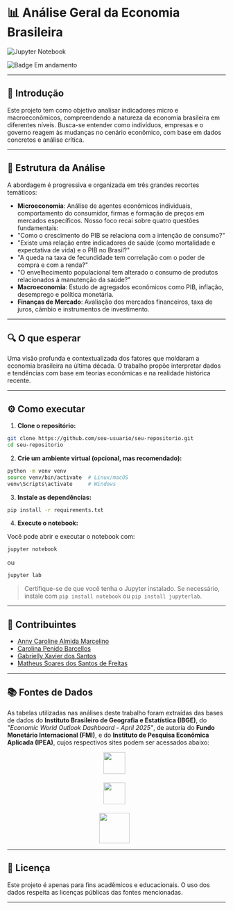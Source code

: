 # 📊 Análise Geral da Economia Brasileira
![Jupyter Notebook](https://img.shields.io/badge/Notebook-Jupyter-orange)

![Badge Em andamento](https://img.shields.io/badge/Status-Em%20andamento-yellow)


---

## 📌 Introdução

Este projeto tem como objetivo analisar indicadores micro e macroeconômicos, compreendendo a natureza da economia brasileira em diferentes níveis. Busca-se entender como indivíduos, empresas e o governo reagem às mudanças no cenário econômico, com base em dados concretos e análise crítica.

---

## 🧩 Estrutura da Análise

A abordagem é progressiva e organizada em três grandes recortes temáticos:

- **Microeconomia**: Análise de agentes econômicos individuais, comportamento do consumidor, firmas e formação de preços em mercados específicos. Nosso foco recai sobre quatro questões fundamentais:
- "Como o crescimento do PIB se relaciona com a intenção de consumo?"
- "Existe uma relação entre indicadores de saúde (como mortalidade e expectativa de vida) e o PIB no Brasil?"
- "A queda na taxa de fecundidade tem correlação com o poder de compra e com a renda?"
- "O envelhecimento populacional tem alterado o consumo de produtos relacionados à manutenção da saúde?"
- **Macroeconomia**: Estudo de agregados econômicos como PIB, inflação, desemprego e política monetária.
- **Finanças de Mercado**: Avaliação dos mercados financeiros, taxa de juros, câmbio e instrumentos de investimento.

---

## 🔍 O que esperar

Uma visão profunda e contextualizada dos fatores que moldaram a economia brasileira na última década. O trabalho propõe interpretar dados e tendências com base em teorias econômicas e na realidade histórica recente.

---

## ⚙️ Como executar

1. **Clone o repositório:**

```bash
git clone https://github.com/seu-usuario/seu-repositorio.git
cd seu-repositorio
```

2. **Crie um ambiente virtual (opcional, mas recomendado):**

```bash
python -m venv venv
source venv/bin/activate  # Linux/macOS
venv\Scripts\activate     # Windows
```

3. **Instale as dependências:**

```bash
pip install -r requirements.txt
```

4. **Execute o notebook:**

Você pode abrir e executar o notebook com:

```bash
jupyter notebook
```

ou

```bash
jupyter lab
```

> Certifique-se de que você tenha o Jupyter instalado. Se necessário, instale com `pip install notebook` ou `pip install jupyterlab`.

---

## 👥 Contribuintes

- [Anny Caroline Almida Marcelino](https://github.com/AnnyACAM)  
- [Carolina Penido Barcellos](https://github.com/carolinabarcellos)
- [Gabrielly Xavier dos Santos](https://github.com/gabyxsantos)  
- [Matheus Soares dos Santos de Freitas](https://github.com/Doctor-Math)  

---

## 📚 Fontes de Dados

As tabelas utilizadas nas análises deste trabalho foram extraídas das bases de dados do **Instituto Brasileiro de Geografia e Estatística (IBGE)**, do *"Economic World Outlook Dashboard - April 2025"*, de autoria do **Fundo Monetário Internacional (FMI)**, e do **Instituto de Pesquisa Econômica Aplicada (IPEA)**, cujos respectivos sites podem ser acessados abaixo:

<div style="display: flex; flex-direction: column; align-items: center; gap: 20px;">

  <div style="display: flex; align-items: center;">
    <a href="https://www.ibge.gov.br" style="text-decoration: none; color: black; margin-right: 10px;">
      <img src="https://upload.wikimedia.org/wikipedia/commons/thumb/3/3e/IBGE-Brazil.svg/2880px-IBGE-Brazil.svg.png" width="50"/>
    </a>
  </div>

  <div style="display: flex; align-items: center;">
    <a href="https://www.imf.org" style="text-decoration: none; color: black; margin-right: 10px;">
      <img src="https://upload.wikimedia.org/wikipedia/commons/thumb/3/3e/IMF-Seal_ENG_RGB.svg/1920px-IMF-Seal_ENG_RGB.svg.png" width="50"/>
    </a>
  </div>

  <div style="display: flex; align-items: center;">
    <a href="https://www.ipea.gov.br" style="text-decoration: none; color: black; margin-right: 10px;">
      <img src="https://www.ipea.gov.br/protecaodedados/images/logoipea_azul.png" width="70"/>
    </a>
  </div>

</div>



---


## 📄 Licença

Este projeto é apenas para fins acadêmicos e educacionais. O uso dos dados respeita as licenças públicas das fontes mencionadas.

---
 
